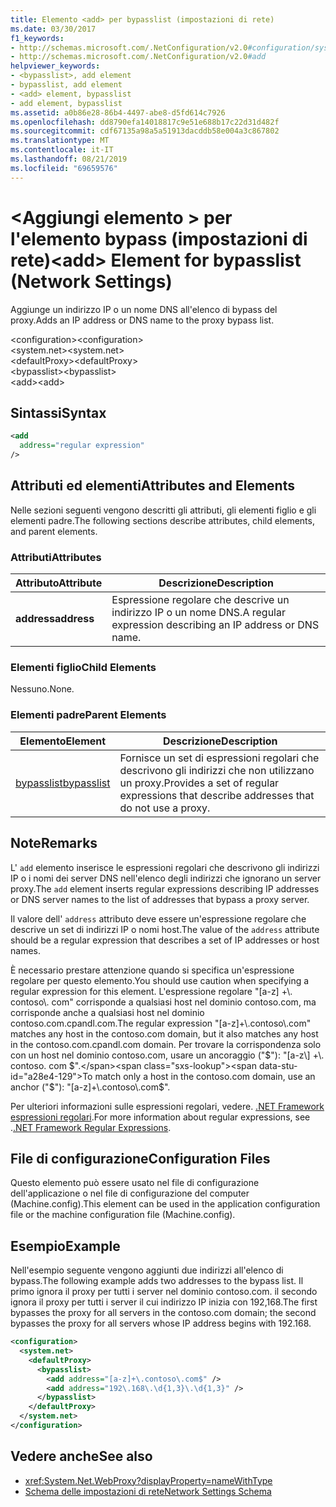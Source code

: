 ```yaml
---
title: Elemento <add> per bypasslist (impostazioni di rete)
ms.date: 03/30/2017
f1_keywords:
- http://schemas.microsoft.com/.NetConfiguration/v2.0#configuration/system.net/defaultProxy/bypasslist/add
- http://schemas.microsoft.com/.NetConfiguration/v2.0#add
helpviewer_keywords:
- <bypasslist>, add element
- bypasslist, add element
- <add> element, bypasslist
- add element, bypasslist
ms.assetid: a0b86e28-86b4-4497-abe8-d5fd614c7926
ms.openlocfilehash: dd8790efa14018817c9e51e688b17c22d31d482f
ms.sourcegitcommit: cdf67135a98a5a51913dacddb58e004a3c867802
ms.translationtype: MT
ms.contentlocale: it-IT
ms.lasthandoff: 08/21/2019
ms.locfileid: "69659576"
---
```

# <a name="add-element-for-bypasslist-network-settings"></a><span data-ttu-id="a28e4-102">\<Aggiungi elemento > per l'elemento bypass (impostazioni di rete)</span><span class="sxs-lookup"><span data-stu-id="a28e4-102">\<add> Element for bypasslist (Network Settings)</span></span>
<span data-ttu-id="a28e4-103">Aggiunge un indirizzo IP o un nome DNS all'elenco di bypass del proxy.</span><span class="sxs-lookup"><span data-stu-id="a28e4-103">Adds an IP address or DNS name to the proxy bypass list.</span></span>  
  
 <span data-ttu-id="a28e4-104">\<configuration></span><span class="sxs-lookup"><span data-stu-id="a28e4-104">\<configuration></span></span>  
<span data-ttu-id="a28e4-105">\<system.net></span><span class="sxs-lookup"><span data-stu-id="a28e4-105">\<system.net></span></span>  
<span data-ttu-id="a28e4-106">\<defaultProxy></span><span class="sxs-lookup"><span data-stu-id="a28e4-106">\<defaultProxy></span></span>  
<span data-ttu-id="a28e4-107">\<bypasslist></span><span class="sxs-lookup"><span data-stu-id="a28e4-107">\<bypasslist></span></span>  
<span data-ttu-id="a28e4-108">\<add></span><span class="sxs-lookup"><span data-stu-id="a28e4-108">\<add></span></span>  
  
## <a name="syntax"></a><span data-ttu-id="a28e4-109">Sintassi</span><span class="sxs-lookup"><span data-stu-id="a28e4-109">Syntax</span></span>  
  
```xml  
<add   
  address="regular expression"   
/>  
```  
  
## <a name="attributes-and-elements"></a><span data-ttu-id="a28e4-110">Attributi ed elementi</span><span class="sxs-lookup"><span data-stu-id="a28e4-110">Attributes and Elements</span></span>  
 <span data-ttu-id="a28e4-111">Nelle sezioni seguenti vengono descritti gli attributi, gli elementi figlio e gli elementi padre.</span><span class="sxs-lookup"><span data-stu-id="a28e4-111">The following sections describe attributes, child elements, and parent elements.</span></span>  
  
### <a name="attributes"></a><span data-ttu-id="a28e4-112">Attributi</span><span class="sxs-lookup"><span data-stu-id="a28e4-112">Attributes</span></span>  
  
|<span data-ttu-id="a28e4-113">**Attributo**</span><span class="sxs-lookup"><span data-stu-id="a28e4-113">**Attribute**</span></span>|<span data-ttu-id="a28e4-114">**Descrizione**</span><span class="sxs-lookup"><span data-stu-id="a28e4-114">**Description**</span></span>|  
|-------------------|---------------------|  
|<span data-ttu-id="a28e4-115">**address**</span><span class="sxs-lookup"><span data-stu-id="a28e4-115">**address**</span></span>|<span data-ttu-id="a28e4-116">Espressione regolare che descrive un indirizzo IP o un nome DNS.</span><span class="sxs-lookup"><span data-stu-id="a28e4-116">A regular expression describing an IP address or DNS name.</span></span>|  
  
### <a name="child-elements"></a><span data-ttu-id="a28e4-117">Elementi figlio</span><span class="sxs-lookup"><span data-stu-id="a28e4-117">Child Elements</span></span>  
 <span data-ttu-id="a28e4-118">Nessuno.</span><span class="sxs-lookup"><span data-stu-id="a28e4-118">None.</span></span>  
  
### <a name="parent-elements"></a><span data-ttu-id="a28e4-119">Elementi padre</span><span class="sxs-lookup"><span data-stu-id="a28e4-119">Parent Elements</span></span>  
  
|<span data-ttu-id="a28e4-120">**Elemento**</span><span class="sxs-lookup"><span data-stu-id="a28e4-120">**Element**</span></span>|<span data-ttu-id="a28e4-121">**Descrizione**</span><span class="sxs-lookup"><span data-stu-id="a28e4-121">**Description**</span></span>|  
|-----------------|---------------------|  
|[<span data-ttu-id="a28e4-122">bypasslist</span><span class="sxs-lookup"><span data-stu-id="a28e4-122">bypasslist</span></span>](bypasslist-element-network-settings.md)|<span data-ttu-id="a28e4-123">Fornisce un set di espressioni regolari che descrivono gli indirizzi che non utilizzano un proxy.</span><span class="sxs-lookup"><span data-stu-id="a28e4-123">Provides a set of regular expressions that describe addresses that do not use a proxy.</span></span>|  
  
## <a name="remarks"></a><span data-ttu-id="a28e4-124">Note</span><span class="sxs-lookup"><span data-stu-id="a28e4-124">Remarks</span></span>  
 <span data-ttu-id="a28e4-125">L' `add` elemento inserisce le espressioni regolari che descrivono gli indirizzi IP o i nomi dei server DNS nell'elenco degli indirizzi che ignorano un server proxy.</span><span class="sxs-lookup"><span data-stu-id="a28e4-125">The `add` element inserts regular expressions describing IP addresses or DNS server names to the list of addresses that bypass a proxy server.</span></span>  
  
 <span data-ttu-id="a28e4-126">Il valore dell' `address` attributo deve essere un'espressione regolare che descrive un set di indirizzi IP o nomi host.</span><span class="sxs-lookup"><span data-stu-id="a28e4-126">The value of the `address` attribute should be a regular expression that describes a set of IP addresses or host names.</span></span>  
  
 <span data-ttu-id="a28e4-127">È necessario prestare attenzione quando si specifica un'espressione regolare per questo elemento.</span><span class="sxs-lookup"><span data-stu-id="a28e4-127">You should use caution when specifying a regular expression for this element.</span></span> <span data-ttu-id="a28e4-128">L'espressione regolare "[a-z] +\\. contoso\\. com" corrisponde a qualsiasi host nel dominio contoso.com, ma corrisponde anche a qualsiasi host nel dominio contoso.com.cpandl.com.</span><span class="sxs-lookup"><span data-stu-id="a28e4-128">The regular expression "[a-z]+\\.contoso\\.com" matches any host in the contoso.com domain, but it also matches any host in the contoso.com.cpandl.com domain.</span></span> <span data-ttu-id="a28e4-129">Per trovare la corrispondenza solo con un host nel dominio contoso.com, usare un ancoraggio ("$"): "[a-z\\] +\\. contoso. com $".</span><span class="sxs-lookup"><span data-stu-id="a28e4-129">To match only a host in the contoso.com domain, use an anchor ("$"): "[a-z]+\\.contoso\\.com$".</span></span>  
  
 <span data-ttu-id="a28e4-130">Per ulteriori informazioni sulle espressioni regolari, vedere. [.NET Framework espressioni regolari](../../../../../docs/standard/base-types/regular-expressions.md).</span><span class="sxs-lookup"><span data-stu-id="a28e4-130">For more information about regular expressions, see .[.NET Framework Regular Expressions](../../../../../docs/standard/base-types/regular-expressions.md).</span></span>  
  
## <a name="configuration-files"></a><span data-ttu-id="a28e4-131">File di configurazione</span><span class="sxs-lookup"><span data-stu-id="a28e4-131">Configuration Files</span></span>  
 <span data-ttu-id="a28e4-132">Questo elemento può essere usato nel file di configurazione dell'applicazione o nel file di configurazione del computer (Machine.config).</span><span class="sxs-lookup"><span data-stu-id="a28e4-132">This element can be used in the application configuration file or the machine configuration file (Machine.config).</span></span>  
  
## <a name="example"></a><span data-ttu-id="a28e4-133">Esempio</span><span class="sxs-lookup"><span data-stu-id="a28e4-133">Example</span></span>  
 <span data-ttu-id="a28e4-134">Nell'esempio seguente vengono aggiunti due indirizzi all'elenco di bypass.</span><span class="sxs-lookup"><span data-stu-id="a28e4-134">The following example adds two addresses to the bypass list.</span></span> <span data-ttu-id="a28e4-135">Il primo ignora il proxy per tutti i server nel dominio contoso.com. il secondo ignora il proxy per tutti i server il cui indirizzo IP inizia con 192,168.</span><span class="sxs-lookup"><span data-stu-id="a28e4-135">The first bypasses the proxy for all servers in the contoso.com domain; the second bypasses the proxy for all servers whose IP address begins with 192.168.</span></span>  
  
```xml  
<configuration>  
  <system.net>  
    <defaultProxy>  
      <bypasslist>  
        <add address="[a-z]+\.contoso\.com$" />  
        <add address="192\.168\.\d{1,3}\.\d{1,3}" />  
      </bypasslist>  
    </defaultProxy>  
  </system.net>  
</configuration>  
```  
  
## <a name="see-also"></a><span data-ttu-id="a28e4-136">Vedere anche</span><span class="sxs-lookup"><span data-stu-id="a28e4-136">See also</span></span>

- <xref:System.Net.WebProxy?displayProperty=nameWithType>
- [<span data-ttu-id="a28e4-137">Schema delle impostazioni di rete</span><span class="sxs-lookup"><span data-stu-id="a28e4-137">Network Settings Schema</span></span>](index.md)
